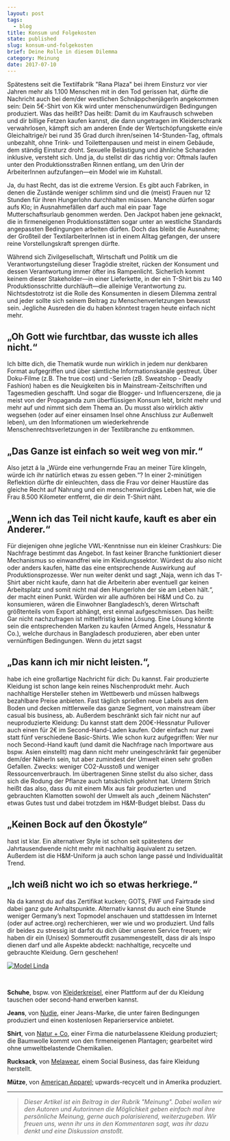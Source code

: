 ```yaml
---
layout: post
tags:
  - blog
title: Konsum und Folgekosten
state: published
slug: konsum-und-folgekosten
brief: Deine Rolle in diesem Dilemma
category: Meinung
date: 2017-07-10
---
```


Spätestens seit die Textilfabrik "Rana Plaza" bei ihrem Einsturz vor vier Jahren mehr als 1.100 Menschen mit in den Tod gerissen hat, dürfte die Nachricht auch bei dem/der westlichen SchnäppchenjägerIn angekommen sein: Dein 5€-Shirt von Kik wird unter menschenunwürdigen Bedingungen produziert. Was das heißt? Das heißt: Damit du im Kaufrausch schweben und dir billige Fetzen kaufen kannst, die dann ungetragen im Kleiderschrank verwahrlosen, kämpft sich am anderen Ende der Wertschöpfungskette ein/e Gleichaltrige/r bei rund 35 Grad durch ihren/seinen 14-Stunden-Tag, oftmals unbezahlt, ohne Trink- und Toilettenpausen und meist in einem Gebäude, dem ständig Einsturz droht. Sexuelle Belästigung und ähnliche Scharaden inklusive, versteht sich. Und ja, du stellst dir das richtig vor: Oftmals laufen unter den Produktionsstraßen Rinnen entlang, um den Urin der ArbeiterInnen aufzufangen—ein Model wie im Kuhstall.

Ja, du hast Recht, das ist die extreme Version. Es gibt auch Fabriken, in denen die Zustände weniger schlimm sind und die (meist) Frauen nur 12 Stunden für ihren Hungerlohn durchhalten müssen. Manche dürfen sogar aufs Klo; in Ausnahmefällen darf auch mal ein paar Tage Mutterschaftsurlaub genommen werden. Den Jackpot haben jene geknackt, die in firmeneigenen Produktionsstätten sogar unter an westliche Standards angepassten Bedingungen arbeiten dürfen. Doch das bleibt die Ausnahme; der Großteil der TextilarbeiterInnen ist in einem Alltag gefangen, der unsere reine Vorstellungskraft sprengen dürfte.

Während sich Zivilgesellschaft, Wirtschaft und Politik um die Verantwortungsteilung dieser Tragödie streitet, rücken der Konsument und dessen Verantwortung immer öfter ins Rampenlicht. Sicherlich kommt keinem dieser Stakeholder—in einer Lieferkette, in der ein T-Shirt bis zu 140 Produktionsschritte durchläuft—die alleinige Verantwortung zu. Nichtsdestotrotz ist die Rolle des Konsumenten in diesem Dilemma zentral und jeder sollte sich seinem Beitrag zu Menschenverletzungen bewusst sein. Jegliche Ausreden die du haben könntest tragen heute einfach nicht mehr.


## „Oh Gott wie furchtbar, das wusste ich alles nicht.“

Ich bitte dich, die Thematik wurde nun wirklich in jedem nur denkbaren Format aufgegriffen und über sämtliche Informationskanäle gestreut. Über Doku-Filme (z.B. The true cost) und -Serien (zB. Sweatshop - Deadly Fashion) haben es die Neuigkeiten bis in Mainstream-Zeitschriften und Tagesmedien geschafft. Und sogar die Blogger- und Influencerszene, die ja meist von der Propaganda zum überflüssigen Konsum lebt, bricht mehr und mehr auf und nimmt sich dem Thema an. Du musst also wirklich aktiv wegsehen (oder auf einer einsamen Insel ohne Anschluss zur Außenwelt leben), um den Informationen um wiederkehrende Menschenrechtsverletzungen in der Textilbranche zu entkommen.


## „Das Ganze ist einfach so weit weg von mir.“

Also jetzt á la „Würde eine verhungernde Frau an meiner Türe klingeln, würde ich ihr natürlich etwas zu essen geben.“? In einer 2-minütigen Reflektion dürfte dir einleuchten, dass die Frau vor deiner Haustüre das gleiche Recht auf Nahrung und ein menschenwürdiges Leben hat, wie die Frau 8.500 Kilometer entfernt, die dir dein T-Shirt näht.

 
## „Wenn ich das Teil nicht kaufe, kauft es aber ein Anderer.“

Für diejenigen ohne jegliche VWL-Kenntnisse nun ein kleiner Crashkurs: Die Nachfrage bestimmt das Angebot. In fast keiner Branche funktioniert dieser Mechanismus so einwandfrei wie im Kleidungssektor. Würdest du also nicht oder anders kaufen, hätte das eine entsprechende Auswirkung auf Produktionsprozesse.
Wer nun weiter denkt und sagt „Naja, wenn ich das T-Shirt aber nicht kaufe, dann hat die Arbeiterin aber eventuell gar keinen Arbeitsplatz und somit nicht mal den Hungerlohn der sie am Leben hält.“, der macht einen Punkt. Würden wir alle aufhören bei H&M und Co. zu konsumieren, wären die Einwohner Bangladesch’s, deren Wirtschaft größtenteils vom Export abhängt, erst einmal aufgeschmissen. Das heißt: Gar nicht nachzufragen ist mittelfristig keine Lösung. Eine Lösung könnte sein die entsprechenden Marken zu kaufen (Armed Angels, Hessnatur & Co.), welche durchaus in Bangladesch produzieren, aber eben unter vernünftigen Bedingungen. Wenn du jetzt sagst


## „Das kann ich mir nicht leisten.“,

habe ich eine großartige Nachricht für dich: Du kannst. Fair produzierte Kleidung ist schon lange kein reines Nischenprodukt mehr. Auch nachhaltige Hersteller stehen im Wettbewerb und müssen halbwegs bezahlbare Preise anbieten. Fast täglich sprießen neue Labels aus dem Boden und decken mittlerweile das ganze Segment, von mainstream über casual bis business, ab. Außerdem beschränkt sich fair nicht nur auf neuproduzierte Kleidung: Du kannst statt dem 200€-Hessnatur Pullover auch einen für 2€ im Second-Hand-Laden kaufen. Oder einfach nur zwei statt fünf verschiedene Basic-Shirts. Wie schon kurz aufgegriffen: Wer nur noch Second-Hand kauft (und damit die Nachfrage nach Importware aus bspw. Asien einstellt) mag dann nicht mehr uneingeschränkt fair gegenüber dem/der NäherIn sein, tut aber zumindest der Umwelt einen sehr großen Gefallen. Zwecks: weniger CO2-Ausstoß und weniger Ressourcenverbrauch. Im übertragenen Sinne stellst du also sicher, dass sich die Rodung der Pflanze auch tatsächlich gelohnt hat. Unterm Strich heißt das also, dass du mit einem Mix aus fair produzierten und gebrauchten Klamotten sowohl der Umwelt als auch „deinem Nächsten“ etwas Gutes tust und dabei trotzdem im H&M-Budget bleibst. Dass du


## „Keinen Bock auf den Ökostyle“

hast ist klar. Ein alternativer Style ist schon seit spätestens der Jahrtausendwende nicht mehr mit nachhaltig äquivalent zu setzen. Außerdem ist die H&M-Uniform ja auch schon lange passé und Individualität Trend.

 
## „Ich weiß nicht wo ich so etwas herkriege.“

Na da kannst du auf das Zertifikat kucken; GOTS, FWF und Fairtrade sind dabei ganz gute Anhaltspunkte. Alternativ kannst du auch eine Stunde weniger Germany’s next Topmodel anschauen und stattdessen im Internet (oder auf actree.org) recherchieren, wer wie und wo produziert. Und falls dir beides zu stressig ist darfst du dich über unseren Service freuen; wir haben dir ein (Unisex) Sommeroutfit zusammengestellt, dass dir als Inspo dienen darf und alle Aspekte abdeckt: nachhaltige, recycelte und gebrauchte Kleidung. Gern geschehen!

[![Model Linda](/images/blog/Linda.jpeg)](/images/blog/Linda.jpeg)

<br />

**Schuhe**, bspw. von [Kleiderkreisel](https://www.kleiderkreisel.de/damenschuhe/halbschuhe/vans), einer Plattform auf der du Kleidung tauschen oder second-hand erwerben kannst.

**Jeans**, von [Nudie](https://www.nudiejeans.com/de/product/skinny-lin-black-black), einer Jeans-Marke, die unter fairen Bedingungen produziert und einen kostenlosen Reparierservice anbietet.

**Shirt**, von [Natur + Co](http://www.natur-co.de/product.php?id_product=127), einer Firma die naturbelassene Kleidung produziert; die Baumwolle kommt von den firmeneigenen Plantagen; gearbeitet wird ohne umweltbelastende Chemikalien.

**Rucksack**, von [Melawear](https://www.avocadostore.de/products/74516-rucksack-ansvar-i-in-anthrazit-fairtrade-und-gots-zertifiziert-melawear), einem Social Business, das faire Kleidung herstellt.

**Mütze**, von [American Apparel](http://store.americanapparel.net/en/); upwards-recycelt und in Amerika produziert.


* * *

> _Dieser Artikel ist ein Beitrag in der Rubrik "Meinung". Dabei wollen wir den Autoren und Autorinnen die Möglichkeit geben einfach mal ihre persönliche Meinung, gerne auch polarisierend, weiterzugeben. Wir freuen uns, wenn ihr uns in den Kommentaren sagt, was ihr dazu denkt und eine Diskussion anstoßt._  

